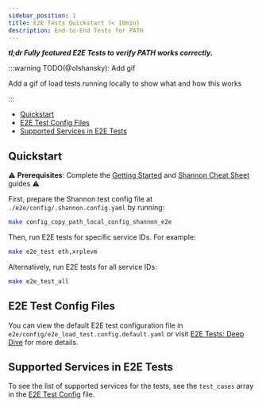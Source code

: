 ```yaml
---
sidebar_position: 1
title: E2E Tests Quickstart (< 10min)
description: End-to-End Tests for PATH
---
```


**_tl;dr Fully featured E2E Tests to verify PATH works correctly._**

:::warning TODO(@olshansky): Add gif

Add a gif of load tests running locally to show what and how this works

:::

- [Quickstart](#quickstart)
- [E2E Test Config Files](#e2e-test-config-files)
- [Supported Services in E2E Tests](#supported-services-in-e2e-tests)

## Quickstart

⚠️ **Prerequisites**: Complete the [Getting Started](../path/1_getting_started.md) and [Shannon Cheat Sheet](../path/2_cheatsheet_pocket.md) guides ⚠️

First, prepare the Shannon test config file at `./e2e/config/.shannon.config.yaml` by running:

```bash
make config_copy_path_local_config_shannon_e2e
```

Then, run E2E tests for specific service IDs. For example:

```bash
make e2e_test eth,xrplevm
```

Alternatively, run E2E tests for all service IDs:

```bash
make e2e_test_all
```

## E2E Test Config Files

You can view the default E2E test configuration file in `e2e/config/e2e_load_test.config.default.yaml` or visit [E2E Tests: Deep Dive](./3_e2e_tests_deep_dive.md) for more details.

## Supported Services in E2E Tests

To see the list of supported services for the tests, see the `test_cases` array in the [E2E Test Config](https://github.com/buildwithgrove/path/blob/main/e2e/config/e2e_load_test.config.default.yaml) file.
